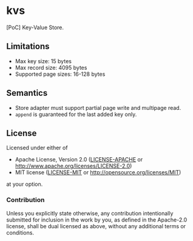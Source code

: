 # kvs

[PoC] Key-Value Store.

## Limitations

* Max key size: 15 bytes
* Max record size: 4095 bytes
* Supported page sizes: 16-128 bytes

## Semantics

* Store adapter must support partial page write and multipage read.
* `append` is guaranteed for the last added key only.

## License

Licensed under either of

- Apache License, Version 2.0 ([LICENSE-APACHE](LICENSE-APACHE) or
  http://www.apache.org/licenses/LICENSE-2.0)
- MIT license ([LICENSE-MIT](LICENSE-MIT) or http://opensource.org/licenses/MIT)

at your option.

### Contribution

Unless you explicitly state otherwise, any contribution intentionally submitted
for inclusion in the work by you, as defined in the Apache-2.0 license, shall be
dual licensed as above, without any additional terms or conditions.